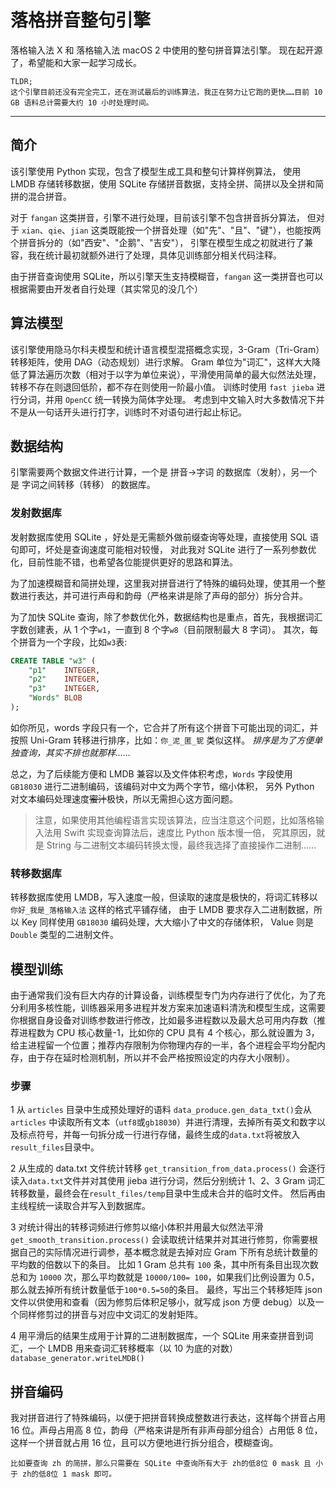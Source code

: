# 落格拼音整句引擎

落格输入法 X 和 落格输入法 macOS 2 中使用的整句拼音算法引擎。
现在起开源了，希望能和大家一起学习成长。

	TLDR;
	这个引擎目前还没有完全完工，还在测试最后的训练算法，我正在努力让它跑的更快……目前 10 GB 语料总计需要大约 10 小时处理时间。

---

## 简介

该引擎使用 Python 实现，包含了模型生成工具和整句计算样例算法，
使用 LMDB 存储转移数据，使用 SQLite 存储拼音数据，支持全拼、简拼以及全拼和简拼的混合拼音。

对于 `fangan` 这类拼音，引擎不进行处理，目前该引擎不包含拼音拆分算法，
但对于 `xian`、`qie`、`jian` 这类既能按一个拼音处理（如"先"、"且"、"键"），也能按两个拼音拆分的（如"西安"、"企鹅"、"吉安"），
引擎在模型生成之初就进行了兼容，我在统计最初就额外进行了处理，具体见训练部分相关代码注释。

由于拼音查询使用 SQLite，所以引擎天生支持模糊音，`fangan` 这一类拼音也可以根据需要由开发者自行处理（其实常见的没几个）

## 算法模型

该引擎使用隐马尔科夫模型和统计语言模型混搭概念实现，3-Gram（Tri-Gram）转移矩阵，使用 DAG（动态规划）进行求解。
Gram 单位为"词汇"，这样大大降低了算法遍历次数（相对于以字为单位来说），平滑使用简单的最大似然法处理，转移不存在则退回低阶，都不存在则使用一阶最小值。
训练时使用 `fast jieba` 进行分词，并用 `OpenCC` 统一转换为简体字处理。
考虑到中文输入时大多数情况下并不是从一句话开头进行打字，训练时不对语句进行起止标记。

## 数据结构

引擎需要两个数据文件进行计算，一个是 拼音->字词 的数据库（发射），另一个是 字词之间转移（转移） 的数据库。

### 发射数据库

发射数据库使用 SQLite ，好处是无需额外做前缀查询等处理，直接使用 SQL 语句即可，坏处是查询速度可能相对较慢，
对此我对 SQLite 进行了一系列参数优化，目前性能不错，也希望各位能提供更好的思路和算法。

为了加速模糊音和简拼处理，这里我对拼音进行了特殊的编码处理，使其用一个整数进行表达，并可进行声母和韵母（严格来讲是除了声母的部分）拆分合并。

为了加快 SQLite 查询，除了参数优化外，数据结构也是重点，首先，我根据词汇字数创建表，从 1 个字`w1`，一直到 8 个字`w8`（目前限制最大 8 字词）。
其次，每个拼音为一个字段，比如`w3`表:
```sql
CREATE TABLE "w3" (
	"p1"	INTEGER,
	"p2"	INTEGER,
	"p3"	INTEGER,
	"Words"	BLOB
);
```
如你所见，words 字段只有一个，它合并了所有这个拼音下可能出现的词汇，并按照 Uni-Gram 转移进行排序，比如：`你_泥_匿_铌` 类似这样。
_排序是为了方便单独查询，其实不排也就那样……_

总之，为了后续能方便和 LMDB 兼容以及文件体积考虑，`Words` 字段使用 `GB18030` 进行二进制编码，该编码对中文为两个字节，缩小体积，
另外 Python 对文本编码处理速度~~蜜汁~~极快，所以无需担心这方面问题。

> 注意，如果使用其他编程语言实现该算法，应当注意这个问题，比如落格输入法用 Swift 实现查询算法后，速度比 Python 版本慢一倍，
>究其原因，就是 String 与二进制文本编码转换太慢，最终我选择了直接操作二进制……

### 转移数据库

转移数据库使用 LMDB，写入速度一般，但读取的速度是极快的，将词汇转移以 `你好_我是_落格输入法` 这样的格式平铺存储，
由于 LMDB 要求存入二进制数据，所以 Key 同样使用 `GB18030` 编码处理，大大缩小了中文的存储体积， Value 则是 `Double` 类型的二进制文件。

## 模型训练

由于通常我们没有巨大内存的计算设备，训练模型专门为内存进行了优化，为了充分利用多核性能，训练器采用多进程并发方案来加速语料清洗和模型生成，这需要你根据自身设备对训练参数进行修改，比如最多进程数以及最大总可用内存数（推荐进程数为 CPU 核心数量-1，比如你的 CPU 具有 4 个核心，那么就设置为 3，给主进程留一个位置；推荐内存限制为你物理内存的一半，各个进程会平均分配内存，由于存在延时检测机制，所以并不会严格按照设定的内存大小限制）。

### 步骤
1 从 `articles` 目录中生成预处理好的语料
`data_produce.gen_data_txt()`会从 `articles` 中读取所有文本（`utf8`或`gb18030`）并进行清理，去掉所有英文和数字以及标点符号，并每一句拆分成一行进行存储，最终生成的`data.txt`将被放入`result_files`目录中。


2 从生成的 data.txt 文件统计转移
`get_transition_from_data.process()` 会逐行读入`data.txt`文件并对其使用 jieba 进行分词，然后分别统计 1、2、3 Gram 词汇转移数量，最终会在`result_files/temp`目录中生成未合并的临时文件。
然后再由主线程统一读取合并写入到数据库。


3 对统计得出的转移词频进行修剪以缩小体积并用最大似然法平滑
`get_smooth_transition.process()` 会读取统计结果并对其进行修剪，你需要根据自己的实际情况进行调参，基本概念就是去掉对应 Gram 下所有总统计数量的平均数的倍数以下的条目。
	比如 1 Gram 总共有 `100` 条，其中所有条目出现次数总和为 `10000` 次，那么平均数就是 `10000/100= 100`，如果我们比例设置为 0.5，那么就去掉所有统计数量低于`100*0.5=50`的条目。
最终，写出三个转移矩阵 json 文件以供使用和查看（因为修剪后体积足够小，就写成 json 方便 debug）以及一个同样修剪过的拼音与对应中文词汇的发射矩阵。


4 用平滑后的结果生成用于计算的二进制数据库，一个 SQLite 用来查拼音到词汇，一个 LMDB 用来查词汇转移概率（以 10 为底的对数）
`database_generator.writeLMDB()`

## 拼音编码

我对拼音进行了特殊编码，以便于把拼音转换成整数进行表达，这样每个拼音占用 16 位。声母占用高 8 位，韵母（严格来讲是所有非声母部分组合）占用低 8 位，这样一个拼音就占用 16 位，且可以方便地进行拆分组合，模糊查询。

	比如要查询 zh 的简拼，那么只需要在 SQLite 中查询所有大于 zh的低8位 0 mask 且 小于 zh的低8位 1 mask 即可。